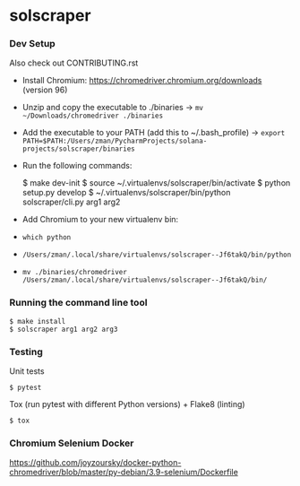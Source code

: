 # solscraper



### Dev Setup

Also check out CONTRIBUTING.rst

- Install Chromium: https://chromedriver.chromium.org/downloads (version 96)
- Unzip and copy the executable to ./binaries -> `mv ~/Downloads/chromedriver ./binaries`
- Add the executable to your PATH (add this to ~/.bash_profile) -> `export PATH=$PATH:/Users/zman/PycharmProjects/solana-projects/solscraper/binaries`
- Run the following commands:

    $ make dev-init
    $ source ~/.virtualenvs/solscraper/bin/activate
    $ python setup.py develop
    $ ~/.virtualenvs/solscraper/bin/python solscraper/cli.py arg1 arg2
- Add Chromium to your new virtualenv bin:
- `which python`
- `/Users/zman/.local/share/virtualenvs/solscraper--Jf6takQ/bin/python`
- `mv ./binaries/chromedriver /Users/zman/.local/share/virtualenvs/solscraper--Jf6takQ/bin/`

### Running the command line tool

    $ make install
    $ solscraper arg1 arg2 arg3

### Testing
Unit tests

    $ pytest

Tox (run pytest with different Python versions) + Flake8 (linting)

    $ tox


### Chromium Selenium Docker
https://github.com/joyzoursky/docker-python-chromedriver/blob/master/py-debian/3.9-selenium/Dockerfile
